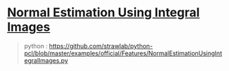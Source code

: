 # [Normal Estimation Using Integral Images](http://pointclouds.org/documentation/tutorials/normal_estimation_using_integral_images.php#normal-estimation-using-integral-images)

> python : https://github.com/strawlab/python-pcl/blob/master/examples/official/Features/NormalEstimationUsingIntegralImages.py